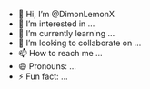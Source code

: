 - 👋 Hi, I’m @DimonLemonX
- 👀 I’m interested in ...
- 🌱 I’m currently learning ...
- 💞️ I’m looking to collaborate on ...
- 📫 How to reach me ...
- 😄 Pronouns: ...
- ⚡ Fun fact: ...

<!---
DimonLemonX/DimonLemonX is a ✨ special ✨ repository because its `README.md` (this file) appears on your GitHub profile.
You can click the Preview link to take a look at your changes.
--->
